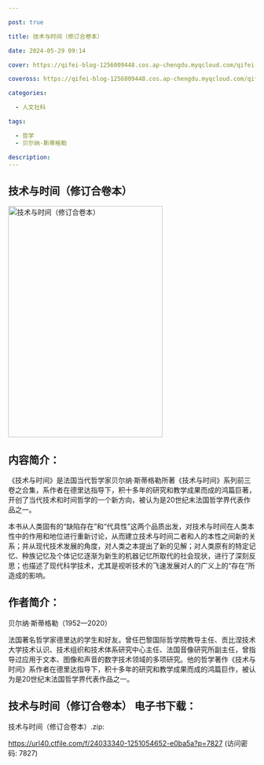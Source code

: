 ```yaml
---

post: true

title: 技术与时间（修订合卷本）

date: 2024-05-29 09:14

cover: https://qifei-blog-1256009448.cos.ap-chengdu.myqcloud.com/qifei-blog/65e5bd1c9f345e8d0393a59c.jpg

coveross: https://qifei-blog-1256009448.cos.ap-chengdu.myqcloud.com/qifei-blog/65e5bd1c9f345e8d0393a59c.jpg

categories:

  - 人文社科

tags:

  - 哲学
  - 贝尔纳·斯蒂格勒

description:
---
```




## 技术与时间（修订合卷本）
<img alt="技术与时间（修订合卷本） " class="aligncenter loaded" data-was-processed="true" decoding="async" fetchpriority="high" height="471" src="https://qifei-blog-1256009448.cos.ap-chengdu.myqcloud.com/qifei-blog/65e5bd1c9f345e8d0393a59c.jpg " style="cursor: zoom-in;" width="314"/>

## 内容简介：

《技术与时间》是法国当代哲学家贝尔纳·斯蒂格勒所著《技术与时间》系列前三卷之合集，系作者在德里达指导下，积十多年的研究和教学成果而成的鸿篇巨著，开创了当代技术和时间哲学的一个新方向，被认为是20世纪末法国哲学界代表作品之一。

本书从人类固有的“缺陷存在”和“代具性”这两个品质出发，对技术与时间在人类本性中的作用和地位进行重新讨论，从而建立技术与时间二者和人的本性之间新的关系；并从现代技术发展的角度，对人类之本提出了新的见解；对人类原有的特定记忆、种族记忆及个体记忆逐渐为新生的机器记忆所取代的社会现状，进行了深刻反思；也描述了现代科学技术，尤其是视听技术的飞速发展对人的广义上的“存在”所造成的影响。

## 作者简介：

贝尔纳·斯蒂格勒（1952—2020）

法国著名哲学家德里达的学生和好友。曾任巴黎国际哲学院教导主任、贡比涅技术大学技术认识、技术组织和技术体系研究中心主任、法国音像研究所副主任，曾指导过应用于文本、图像和声音的数字技术领域的多项研究。他的哲学著作《技术与时间》系作者在德里达指导下，积十多年的研究和教学成果而成的鸿篇巨作，被认为是20世纪末法国哲学界代表作品之一。

## 技术与时间（修订合卷本） 电子书下载：


技术与时间（修订合卷本）.zip: 

https://url40.ctfile.com/f/24033340-1251054652-e0ba5a?p=7827 (访问密码: 7827)